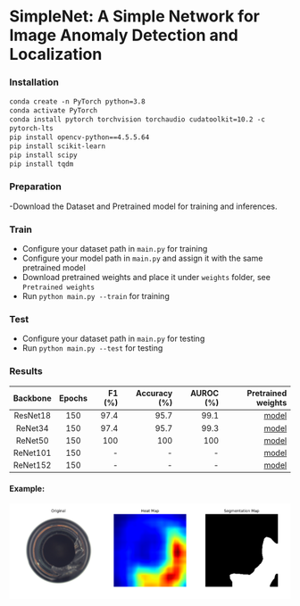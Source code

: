 # SimpleNet: A Simple Network for Image Anomaly Detection and Localization

### Installation

```
conda create -n PyTorch python=3.8
conda activate PyTorch
conda install pytorch torchvision torchaudio cudatoolkit=10.2 -c pytorch-lts
pip install opencv-python==4.5.5.64
pip install scikit-learn
pip install scipy
pip install tqdm
```
### Preparation
-Download the Dataset and Pretrained model for training and inferences. 

### Train

* Configure your dataset path in `main.py` for training
* Configure your model path in `main.py` and assign it with the same pretrained model
* Download pretrained weights and place it under `weights` folder, see `Pretrained weights`
* Run `python main.py --train` for training

### Test

* Configure your dataset path in `main.py` for testing
* Run `python main.py --test` for testing

### Results

| Backbone | Epochs | F1 (%) | Accuracy (%) | AUROC (%) |                                                                        Pretrained weights |
|:--------:|:------:|-------:|-------------:|----------:|------------------------------------------------------------------------------------------:|
| ResNet18 |  150   |   97.4 |         95.7 |      99.1 |  [model](https://github.com/jahongir7174/SimpleNet/releases/download/v0.0.1/resnet18.pth) |
| ReNet34  |  150   |   97.4 |         95.7 |      99.3 |  [model](https://github.com/jahongir7174/SimpleNet/releases/download/v0.0.1/resnet34.pth) |
| ReNet50  |  150   |    100 |          100 |       100 |  [model](https://github.com/jahongir7174/SimpleNet/releases/download/v0.0.1/resnet50.pth) |
| ReNet101 |  150   |      - |            - |         - | [model](https://github.com/jahongir7174/SimpleNet/releases/download/v0.0.1/resnet101.pth) |
| ReNet152 |  150   |      - |            - |         - | [model](https://github.com/jahongir7174/SimpleNet/releases/download/v0.0.1/resnet152.pth) |


#### Example: 
![Alt Text](https://github.com/ShouyiLeee/CS313.P11.KHTN-FinalProject/blob/main/assets/Example_result.png)
